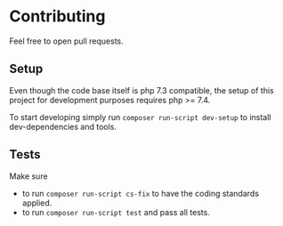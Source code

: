 # Contributing 

Feel free to open pull requests.

## Setup 

Even though the code base itself is php 7.3 compatible,
the setup of this project for development purposes requires php >= 7.4.

To start developing simply run `composer run-script dev-setup` to install dev-dependencies and tools.

## Tests

Make sure

* to run `composer run-script cs-fix` to have the coding standards applied.
* to run `composer run-script test` and pass all tests.
